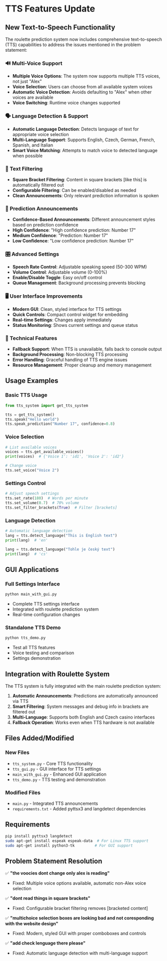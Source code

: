 # TTS Features Update

## New Text-to-Speech Functionality

The roulette prediction system now includes comprehensive text-to-speech (TTS) capabilities to address the issues mentioned in the problem statement:

### 🔊 Multi-Voice Support
- **Multiple Voice Options**: The system now supports multiple TTS voices, not just "Alex"
- **Voice Selection**: Users can choose from all available system voices
- **Automatic Voice Detection**: Avoids defaulting to "Alex" when other voices are available
- **Voice Switching**: Runtime voice changes supported

### 🗣️ Language Detection & Support
- **Automatic Language Detection**: Detects language of text for appropriate voice selection
- **Multi-Language Support**: Supports English, Czech, German, French, Spanish, and Italian
- **Smart Voice Matching**: Attempts to match voice to detected language when possible

### 📝 Text Filtering
- **Square Bracket Filtering**: Content in square brackets [like this] is automatically filtered out
- **Configurable Filtering**: Can be enabled/disabled as needed
- **Clean Announcements**: Only relevant prediction information is spoken

### 🎯 Prediction Announcements
- **Confidence-Based Announcements**: Different announcement styles based on prediction confidence
- **High Confidence**: "High confidence prediction: Number 17"
- **Medium Confidence**: "Prediction: Number 17"  
- **Low Confidence**: "Low confidence prediction: Number 17"

### 🎛️ Advanced Settings
- **Speech Rate Control**: Adjustable speaking speed (50-300 WPM)
- **Volume Control**: Adjustable volume (0-100%)
- **Enable/Disable Toggle**: Easy on/off control
- **Queue Management**: Background processing prevents blocking

### 🖥️ User Interface Improvements
- **Modern GUI**: Clean, styled interface for TTS settings
- **Quick Controls**: Compact control widget for embedding
- **Real-time Settings**: Changes apply immediately
- **Status Monitoring**: Shows current settings and queue status

### 🔧 Technical Features
- **Fallback Support**: When TTS is unavailable, falls back to console output
- **Background Processing**: Non-blocking TTS processing
- **Error Handling**: Graceful handling of TTS engine issues
- **Resource Management**: Proper cleanup and memory management

## Usage Examples

### Basic TTS Usage
```python
from tts_system import get_tts_system

tts = get_tts_system()
tts.speak("Hello world")
tts.speak_prediction("Number 17", confidence=0.8)
```

### Voice Selection
```python
# List available voices
voices = tts.get_available_voices()
print(voices)  # {'Voice 1': 'id1', 'Voice 2': 'id2'}

# Change voice
tts.set_voice("Voice 2")
```

### Settings Control
```python
# Adjust speech settings
tts.set_rate(180)  # Words per minute
tts.set_volume(0.7)  # 70% volume
tts.set_filter_brackets(True)  # Filter [brackets]
```

### Language Detection
```python
# Automatic language detection
lang = tts.detect_language("This is English text")
print(lang)  # 'en'

lang = tts.detect_language("Tohle je český text")  
print(lang)  # 'cs'
```

## GUI Applications

### Full Settings Interface
```python
python main_with_gui.py
```
- Complete TTS settings interface
- Integrated with roulette prediction system
- Real-time configuration changes

### Standalone TTS Demo
```python
python tts_demo.py
```
- Test all TTS features
- Voice testing and comparison
- Settings demonstration

## Integration with Roulette System

The TTS system is fully integrated with the main roulette prediction system:

1. **Automatic Announcements**: Predictions are automatically announced via TTS
2. **Smart Filtering**: System messages and debug info in brackets are filtered out
3. **Multi-Language**: Supports both English and Czech casino interfaces
4. **Fallback Operation**: Works even when TTS hardware is not available

## Files Added/Modified

### New Files
- `tts_system.py` - Core TTS functionality
- `tts_gui.py` - GUI interface for TTS settings  
- `main_with_gui.py` - Enhanced GUI application
- `tts_demo.py` - TTS testing and demonstration

### Modified Files
- `main.py` - Integrated TTS announcements
- `requirements.txt` - Added pyttsx3 and langdetect dependencies

## Requirements

```bash
pip install pyttsx3 langdetect
sudo apt-get install espeak espeak-data  # For Linux TTS support
sudo apt-get install python3-tk         # For GUI support
```

## Problem Statement Resolution

✅ **"the voocies dont change only alex is reading"**
- Fixed: Multiple voice options available, automatic non-Alex voice selection

✅ **"dont read things in square brackets"**  
- Fixed: Configurable bracket filtering removes [bracketed content]

✅ **"multichoice selection boxes are looking bad and not coresponding with the website design"**
- Fixed: Modern, styled GUI with proper comboboxes and controls

✅ **"add check lenguage there please"**
- Fixed: Automatic language detection with multi-language support